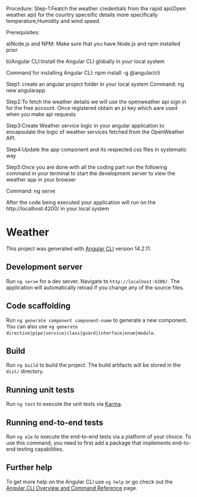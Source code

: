 Procedure:
Step-1:Featch the weather credentials from the rapid api(Open weather api) for the country speceific details more specifically temperature,Humidity and wind speed.

Prerequisites:

a)Node.js and NPM: Make sure that you have Node.js and npm installed prior 

b)Angular  CLI:Install the Angular CLI globally in your local system 

Command for installing Angular CLI: npm install -g @angular/cli

Step1: create an angular project folder in your local system 
Command: ng new angularapp

Step2:To fetch the weather details we will use the openweather api sign in for the free account. Once registered obtain an pi key which aare used when you make api requests 

Step3:Create Weather service logic in your angular application to encapsulate the logic of weather services fetched from the OpenWeather API.

Step4:Update the app component and its respected css files in systematic way 

Step5:Once you are done with all the coding part run the following command in your terminal to start the development server to view the weather app in your browser 

Command: ng serve 

After the code being executed your application will run on the http://localhost:4200/ in your local system 



# Weather

This project was generated with [Angular CLI](https://github.com/angular/angular-cli) version 14.2.11.

## Development server

Run `ng serve` for a dev server. Navigate to `http://localhost:4200/`. The application will automatically reload if you change any of the source files.

## Code scaffolding

Run `ng generate component component-name` to generate a new component. You can also use `ng generate directive|pipe|service|class|guard|interface|enum|module`.

## Build

Run `ng build` to build the project. The build artifacts will be stored in the `dist/` directory.

## Running unit tests

Run `ng test` to execute the unit tests via [Karma](https://karma-runner.github.io).

## Running end-to-end tests

Run `ng e2e` to execute the end-to-end tests via a platform of your choice. To use this command, you need to first add a package that implements end-to-end testing capabilities.

## Further help

To get more help on the Angular CLI use `ng help` or go check out the [Angular CLI Overview and Command Reference](https://angular.io/cli) page.
